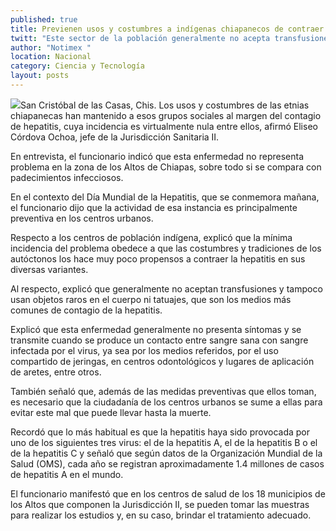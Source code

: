 ```yaml
---
published: true
title: Previenen usos y costumbres a indígenas chiapanecos de contraer hepatitis
twitt: "Este sector de la población generalmente no acepta transfusiones y tampoco usan objetos raros en el cuerpo ni tatuajes, que son los medios más comunes de contagio"
author: "Notimex "
location: Nacional
category: Ciencia y Tecnología
layout: posts
---
```


![](http://i.imgur.com/aC51GyJm.jpg)San Cristóbal de las Casas, Chis. Los usos y costumbres de las etnias chiapanecas han mantenido a esos grupos sociales al margen del contagio de hepatitis, cuya incidencia es virtualmente nula entre ellos, afirmó Eliseo Córdova Ochoa, jefe de la Jurisdicción Sanitaria II.

En entrevista, el funcionario indicó que esta enfermedad no representa problema en la zona de los Altos de Chiapas, sobre todo si se compara con padecimientos infecciosos.

En el contexto del Día Mundial de la Hepatitis, que se conmemora mañana, el funcionario dijo que la actividad de esa instancia es principalmente preventiva en los centros urbanos.

Respecto a los centros de población indígena, explicó que la mínima incidencia del problema obedece a que las costumbres y tradiciones de los autóctonos los hace muy poco propensos a contraer la hepatitis en sus diversas variantes.

Al respecto, explicó que generalmente no aceptan transfusiones y tampoco usan objetos raros en el cuerpo ni tatuajes, que son los medios más comunes de contagio de la hepatitis.

Explicó que esta enfermedad generalmente no presenta síntomas y se transmite cuando se produce un contacto entre sangre sana con sangre infectada por el virus, ya sea por los medios referidos, por el uso compartido de jeringas, en centros odontológicos y lugares de aplicación de aretes, entre otros.

También señaló que, además de las medidas preventivas que ellos toman, es necesario que la ciudadanía de los centros urbanos se sume a ellas para evitar este mal que puede llevar hasta la muerte.

Recordó que lo más habitual es que la hepatitis haya sido provocada por uno de los siguientes tres virus: el de la hepatitis A, el de la hepatitis B o el de la hepatitis C y señaló que según datos de la Organización Mundial de la Salud (OMS), cada año se registran aproximadamente 1.4 millones de casos de hepatitis A en el mundo.

El funcionario manifestó que en los centros de salud de los 18 municipios de los Altos que componen la Jurisdicción II, se pueden tomar las muestras para realizar los estudios y, en su caso, brindar el tratamiento adecuado.
